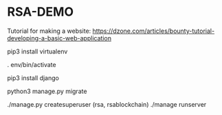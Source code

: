 # RSA-DEMO

Tutorial for making a website: https://dzone.com/articles/bounty-tutorial-developing-a-basic-web-application



pip3 install virtualenv

. env/bin/activate

pip3 install django

python3 manage.py migrate


./manage.py createsuperuser
(rsa, rsablockchain)
./manage runserver
